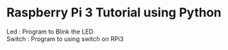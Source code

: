 # Raspberry Pi 3 Tutorial using Python

Led    : Program to Blink the LED  
Switch : Program to using switch on RPi3  

